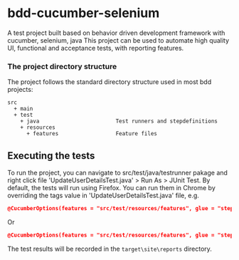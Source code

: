 # bdd-cucumber-selenium
A test project built based on behavior driven development framework with cucumber, selenium, java
This project can be used to automate high quality UI, functional and acceptance tests, with reporting features.

### The project directory structure
The project follows the standard directory structure used in most bdd projects:
```Gherkin
src
  + main
  + test
    + java                        Test runners and stepdefinitions
    + resources
      + features                  Feature files
```
## Executing the tests
To run the project, you can navigate to src/test/java/testrunner pakage and right click file 'UpdateUserDetailsTest.java' > Run As > JUnit Test.
By default, the tests will run using Firefox. You can run them in Chrome by overriding the tags value in 'UpdateUserDetailsTest.java' file, e.g.
```json
@CucumberOptions(features = "src/test/resources/features", glue = "stepdefinitions", tags = "@firefox")
```
Or
```json
@CucumberOptions(features = "src/test/resources/features", glue = "stepdefinitions", tags = "@chrome")
```

The test results will be recorded in the `target\site\reports` directory.
